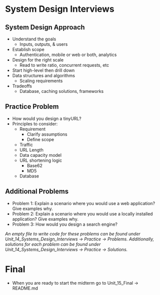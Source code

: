 # System Design Interviews

## System Design Approach
- Understand the goals
    - Inputs, outputs, & users
- Establish scope
    - Authentication, mobile or web or both, analytics
- Design for the right scale
    - Read to write ratio, concurrent requests, etc
- Start high-level then drill down
- Data structures and algorithms
    - Scaling requirements
- Tradeoffs
    - Database, caching solutions, frameworks

## Practice Problem
- How would you design a tinyURL?
- Principles to consider:
    - Requirement
        - Clarify assumptions
        - Define scope
    - Traffic
    - URL Length
    - Data capacity model
    - URL shortening logic
        - Base62
        - MD5
    - Database

## Additional Problems
- Problem 1: Explain a scenario where you would use a web application? Give examples why.
- Problem 2: Explain a scenario where you would use a locally installed application? Give examples why.
- Problem 3: How would you design a search engine?

*An empty file to write code for these problems can be found under Unit_14_Systems_Design_Interviews -> Practice -> Problems. Additionally, solutions for each problem can be found under Unit_14_Systems_Design_Interviews -> Practice -> Solutions.*

# Final
- When you are ready to start the midterm go to Unit_15_Final -> README.md
